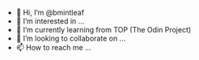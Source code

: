 - 👋 Hi, I’m @bmintleaf
- 👀 I’m interested in ...
- 🌱 I’m currently learning from TOP (The Odin Project)
- 💞️ I’m looking to collaborate on ...
- 📫 How to reach me ...

<!---
bmintleaf/bmintleaf is a ✨ special ✨ repository because its `README.md` (this file) appears on your GitHub profile.
You can click the Preview link to take a look at your changes.
--->
